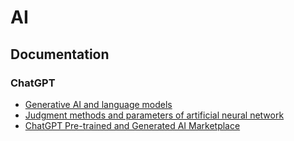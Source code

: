 # AI

## Documentation

### ChatGPT

- [Generative AI and language models](./docs/chat_gpt/generative_ai_and_language_models.md)
- [Judgment methods and parameters of artificial neural network](./docs/chat_gpt/judgment_methods_and_parameters_of_artificial_neural_network.md)
- [ChatGPT Pre-trained and Generated AI Marketplace](./docs/chat_gpt/chatgpt_pre-trained_and_generated_ai_marketplace.md)
